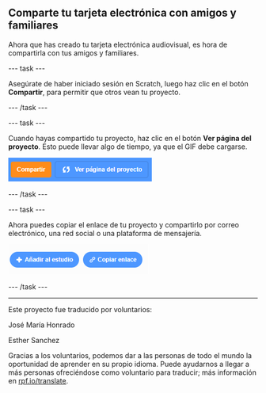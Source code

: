 ## Comparte tu tarjeta electrónica con amigos y familiares

Ahora que has creado tu tarjeta electrónica audiovisual, es hora de compartirla con tus amigos y familiares.

--- task ---

Asegúrate de haber iniciado sesión en Scratch, luego haz clic en el botón **Compartir**, para permitir que otros vean tu proyecto.

--- /task ---

--- task ---

Cuando hayas compartido tu proyecto, haz clic en el botón **Ver página del proyecto**. Esto puede llevar algo de tiempo, ya que el GIF debe cargarse.

![imagen que muestra el botón Página del proyecto](images/projects-page.png)

--- /task ---

--- task ---

Ahora puedes copiar el enlace de tu proyecto y compartirlo por correo electrónico, una red social o una plataforma de mensajería.

![imagen que muestra el botón copiar enlace](images/copy-link.png)

--- /task ---


***
Este proyecto fue traducido por voluntarios:

José María Honrado

Esther Sanchez

Gracias a los voluntarios, podemos dar a las personas de todo el mundo la oportunidad de aprender en su propio idioma. Puede ayudarnos a llegar a más personas ofreciéndose como voluntario para traducir; más información en [rpf.io/translate](https://rpf.io/translate).
